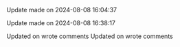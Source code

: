 
Update made on 2024-08-08 16:04:37

Update made on 2024-08-08 16:38:17

Updated on wrote comments
Updated on wrote comments